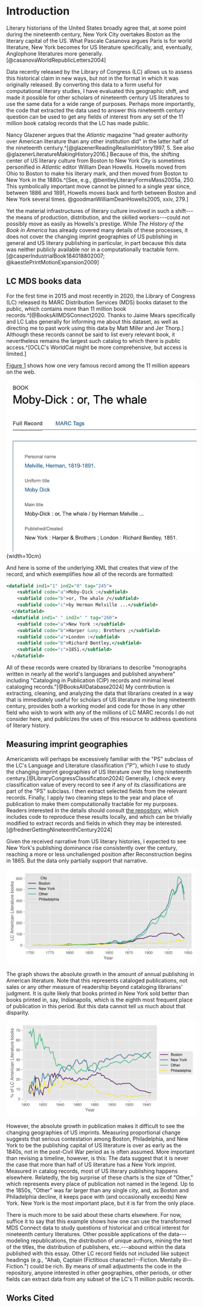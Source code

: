 # Introduction

Literary historians of the United States broadly agree that, at some point during the nineteenth century, New York City overtakes Boston as the literary capital of the US. What Pascale Casanova argues Paris is for world literature, New York becomes for US literature specifically, and, eventually, Anglophone literatures more generally.[@casanovaWorldRepublicLetters2004]

Data recently released by the Library of Congress (LC) allows us to assess this historical claim in new ways, but not in the format in which it was originally released. By converting this data to a form useful for computational literary studies, I have evaluated this geographic shift, and made it possible for other scholars of nineteenth century US literatures to use the same data for a wide range of purposes. Perhaps more importantly, the code that extracted the data used to answer this nineteenth century question can be used to get any fields of interest from any set of the 11 million book catalog records that the LC has made public.

Nancy Glazener argues that the *Atlantic* magazine "had greater authority over American literature than any other institution did" in the latter half of the nineteenth century.^[@glazenerReadingRealismHistory1997, 5. See also @glazenerLiteratureMakingHistory2016.] Because of this, the shifting center of US literary culture from Boston to New York City is sometimes personified in *Atlantic* editor William Dean Howells. Howells moved from Ohio to Boston to make his literary mark, and then moved from Boston to New York in the 1880s.^[See, e.g., @bentleyLiteraryFormsMass2005a, 250. This symbolically important move cannot be pinned to a single year since, between 1886 and 1891, Howells moves back and forth between Boston and New York several times. @goodmanWilliamDeanHowells2005, xxiv, 279.]

Yet the material infrastructures of literary culture involved in such a shift---the means of production, distribution, and the skilled workers---could not possibly move as easily as Howells's prestige. While *The History of the Book in America* has already covered many details of these processes, it does not cover the changing imprint geographies of US publishing in general and US literary publishing in particular, in part because this data was neither publicly available nor in a computationally tractable form.[@casperIndustrialBook184018802007; @kaestlePrintMotionExpansion2009]

## LC MDS books data

For the first time in 2015 and most recently in 2020, the Library of Congress (LC) released its MARC Distribution Services (MDS) books dataset to the public, which contains more than 11 million book records.^[@BooksAllMDSConnect2020. Thanks to Jaime Mears specifically and LC Labs generally for informing me about this dataset, as well as directing me to past work using this data by Matt Miller and Jer Thorp.] Although these records cannot be said to list every relevant book, it nevertheless remains the largest such catalog to which there is public access.^[OCLC's WorldCat might be more comprehensive, but access is limited.]

[Figure 1](https://lccn.loc.gov/07017953) shows how one very famous record among the 11 million appears on the web.

![A screenshot of the LC catalog record for *Moby-Dick* (1851).](../moby.png){width=10cm}

And here is some of the underlying XML that creates that view of the record, and which exemplifies how all of the records are formatted:

```xml
<datafield ind1="1" ind2="0" tag="245">
    <subfield code="a">Moby-Dick :</subfield>
    <subfield code="b">or, The whale /</subfield>
    <subfield code="c">by Herman Melville ...</subfield>
  </datafield>
  <datafield ind1=" " ind2=" " tag="260">
    <subfield code="a">New York :</subfield>
    <subfield code="b">Harper &amp; Brothers ;</subfield>
    <subfield code="a">London :</subfield>
    <subfield code="b">Richard Bentley,</subfield>
    <subfield code="c">1851.</subfield>
  </datafield>
```

All of these records were created by librarians to describe "monographs written in nearly all the world's languages and published anywhere" including "Cataloging in Publication (CIP) records and minimal level cataloging records."[@BooksAllDatabase2024] My contribution is extracting, cleaning, and analyzing the data that librarians created in a way that is immediately useful for scholars of US literature in the long nineteenth century, provides both a working model and code for those in any other field who wish to work with any of the millions of LC MARC records I do not consider here, and publicizes the uses of this resource to address questions of literary history.

## Measuring imprint geographies

Americanists will perhaps be excessively familiar with the "PS" subclass of the LC's Language and Literature classification ("P"), which I use to study the changing imprint geographies of US literature over the long nineteenth century.[@LibraryCongressClassification2024] Generally, I check every classification value of every record to see if any of its classifications are part of the "PS" subclass. I then extract selected fields from the relevant records. Finally, I apply two cleaning steps to the year and place of publication to make them computationally tractable for my purposes. Readers interested in the details should consult [the repository](https://github.com/erikfredner/c19dc), which includes code to reproduce these results locally, and which can be trivially modified to extract records and fields in which they may be interested.[@frednerGettingNineteenthCentury2024]

Given the received narrative from US literary histories, I expected to see New York's publishing dominance rise consistently over the century, reaching a more or less unchallenged position after Reconstruction begins in 1865. But the data only partially support that narrative.

![Five-year rolling average of the total number of LC American literature books, 1745-1945.](../lc_ps_city.png)

The graph shows the absolute growth in the amount of annual publishing in American literature. Note that this represents cataloged publications, not sales or any other measure of readership beyond cataloging librarians' judgment. It is quite likely that books printed in New York sold better than books printed in, say, Indianapolis, which is the eighth most frequent place of publication in this period. But this data cannot tell us much about that disparity.

![Five-year rolling average of the proportion of LC American literature books, 1800-1945.](../lc_city_year_normed.png)

However, the absolute growth in publication makes it difficult to see the changing geographies of US imprints. Measuring proportional change suggests that serious contestation among Boston, Philadelphia, and New York to be the publishing capital of US literature is over as early as the 1840s, not in the post-Civil War period as is often assumed. More important than revising a timeline, however, is this: The data suggest that it is never the case that more than half of US literature has a New York imprint. Measured in catalog records, most of US literary publishing happens elsewhere. Relatedly, the big surprise of these charts is the size of "Other," which represents every place of publication not named in the legend. Up to the 1850s, "Other" was far larger than any single city, and, as Boston and Philadelphia decline, it keeps pace with (and occasionally exceeds) New York. New York is the most important place, but it is far from the only place.

There is much more to be said about these charts elsewhere. For now, suffice it to say that this example shows how one can use the transformed MDS Connect data to study questions of historical and critical interest for nineteenth century literatures. Other possible applications of the data---modeling republications, the distribution of unique authors, mining the text of the titles, the distribution of publishers, etc.---abound within the data published with this essay. Other LC record fields not included like subject headings (e.g., "Ahab, Captain (Fictitious character)--Fiction. Mentally ill--Fiction.") could be rich. By means of small adjustments the code in the repository, anyone interested in other geographies, other periods, or other fields can extract data from any subset of the LC's 11 million public records.

## Works Cited
